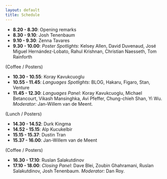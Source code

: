 ```yaml
---
layout: default
title: Schedule
---
```


- **8.20 - 8.30**: Opening remarks
- **8.30 - 9.10**: Josh Tenenbaum
- **9.10 - 9.30**: Zenna Tavares 
- **9.30 - 10.00**: *Poster Spotlights*: Kelsey Allen, David Duvenaud, José Miguel Hernández-Lobato, Rahul Krishnan, Christian Naesseth, Tom Rainforth

(Coffee / Posters)

- **10.30 - 10.55**:  Koray Kavukcuoglu
- **10.55 - 11.45**: *Languages Spotlights*: BLOG, Hakaru, Figaro, Stan, Venture
- **11.45 - 12.30**: *Languages Panel*: Koray Kavukcuoglu, Michael Betancourt, Vikash Mansinghka, Avi Pfeffer, Chung-chieh Shan, Yi Wu. *Moderator:* Jan-Willem van de Meent.

(Lunch / Posters)

- **14.30 - 14.52**: Durk Kingma
- **14.52 - 15.15**: Alp Kucukelbir
- **15.15 - 15.37**: Dustin Tran
- **15.37 - 16.00**: Jan-Willem van de Meent

(Coffee / Posters)

- **16.30 - 17.10**: Ruslan Salakutdinov
- **17.10 - 18.00**: *Closing Panel*: Dave Blei, Zoubin Ghahramani, Ruslan Salakutdinov, Josh Tenenbaum. *Moderator:* Dan Roy.


